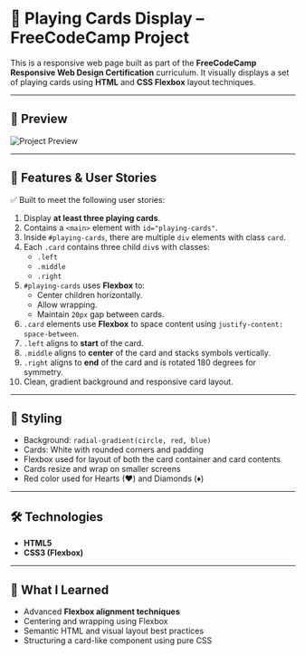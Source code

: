 # 🎴 Playing Cards Display – FreeCodeCamp Project

This is a responsive web page built as part of the **FreeCodeCamp Responsive Web Design Certification** curriculum. It visually displays a set of playing cards using **HTML** and **CSS Flexbox** layout techniques.

---

## 📸 Preview

![Project Preview](https://i.postimg.cc/dQzDYpRz/Screenshot-2025-06-02-20-37-06-865.jpg)

---

## 🧾 Features & User Stories

✅ Built to meet the following user stories:

1. Display **at least three playing cards**.
2. Contains a `<main>` element with `id="playing-cards"`.
3. Inside `#playing-cards`, there are multiple `div` elements with class `card`.
4. Each `.card` contains three child `div`s with classes:
   - `.left`
   - `.middle`
   - `.right`
5. `#playing-cards` uses **Flexbox** to:
   - Center children horizontally.
   - Allow wrapping.
   - Maintain `20px` gap between cards.
6. `.card` elements use **Flexbox** to space content using `justify-content: space-between`.
7. `.left` aligns to **start** of the card.
8. `.middle` aligns to **center** of the card and stacks symbols vertically.
9. `.right` aligns to **end** of the card and is rotated 180 degrees for symmetry.
10. Clean, gradient background and responsive card layout.

---

## 🎨 Styling

- Background: `radial-gradient(circle, red, blue)`
- Cards: White with rounded corners and padding
- Flexbox used for layout of both the card container and card contents
- Cards resize and wrap on smaller screens
- Red color used for Hearts (♥) and Diamonds (♦)

---

## 🛠 Technologies

- **HTML5**
- **CSS3 (Flexbox)**

---

## 🧠 What I Learned

- Advanced **Flexbox alignment techniques**
- Centering and wrapping using Flexbox
- Semantic HTML and visual layout best practices
- Structuring a card-like component using pure CSS
